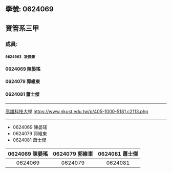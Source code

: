 ## 學號: 0624069

## 資管系三甲

### 成員:
#### `0624063 凌俊豪`
#### 0624069 陳晏瑤
#### 0624079 郭維東
#### 0624081 蕭士傑

***

[高雄科技大學](https://www.nkust.edu.tw/p/405-1000-5181,c2113.php)
<https://www.nkust.edu.tw/p/405-1000-5181,c2113.php>

***

+ 0624069 陳晏瑤
+ 0624079 郭維東
+ 0624081 蕭士傑




| 0624069 陳晏瑤 | 0624079 郭維東 | 0624081 蕭士傑 |
| :-----------: | :-------------:| :------------: |
| 0624069       | 0624079        | 0624081        |
